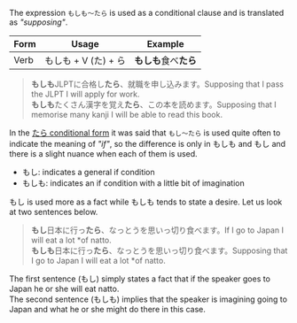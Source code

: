 The expression `もしも～たら` is used as a conditional clause and is translated as *"supposing"*.

|Form|Usage|Example|
|-|-|-|
|Verb|もしも + V (た) + ら|**もしも**食べ**たら**|

>**もしも**JLPTに合格し**たら**、就職を申し込みます。Supposing that I pass the JLPT I will apply for work.  
>**もしも**たくさん漢字を覚え**たら**、この本を読めます。Supposing that I memorise many kanji I will be able to read this book.

In the [たら conditional form](185) it was said that `もし～たら` is used quite often to indicate the meaning of *"if"*, so the difference is only in もしも and もし and there is a slight nuance when each of them is used.
- もし: indicates a general if condition
- もしも: indicates an if condition with a little bit of imagination

もし is used more as a fact while もしも tends to state a desire. Let us look at two sentences below.
>**もし**日本に行っ**たら**、なっとうを思いっ切り食べます。If I go to Japan I will eat a lot *of natto.  
>**もしも**日本に行っ**たら**、なっとうを思いっ切り食べます。Supposing that I go to Japan I will eat a lot *of natto.

The first sentence (もし) simply states a fact that if the speaker goes to Japan he or she will eat natto.  
The second sentence (もしも) implies that the speaker is imagining going to Japan and what he or she might do there in this case.
